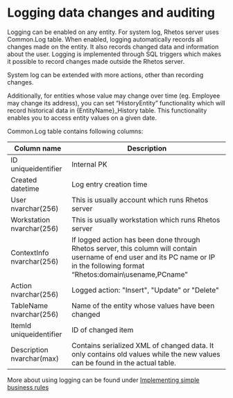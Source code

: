 # Logging data changes and auditing

Logging can be enabled on any entity. For system log, Rhetos server uses Common.Log table. When enabled, logging automatically records all changes made on the entity. It also records changed data and information about the user. Logging is implemented through SQL triggers which makes it possible to record changes made outside the Rhetos server.

System log can be extended with more actions, other than recording changes.

Additionally, for entities whose value may change over time (eg. Employee may change its address), you can set “HistoryEntity” functionality which will record historical data in {EntityName}_History table. This functionality enables you to access entity values on a given date.

Common.Log table contains following columns:

| Column name | Description |
| --- | --- |
| ID uniqueidentifier | Internal PK |
| Created datetime | Log entry creation time |
| User nvarchar(256) | This is usually account which runs Rhetos server |
| Workstation nvarchar(256) | This is usually workstation which runs Rhetos server |
| ContextInfo nvarchar(256) | If logged action has been done through Rhetos server, this column will contain username of end user and its PC name or IP in the following format “Rhetos:domain\usename,PCname” |
| Action nvarchar(256) | Logged action: "Insert", "Update" or "Delete" |
| TableName nvarchar(256) | Name of the entity whose values have been changed |
| ItemId uniqueidentifier | ID of changed item |
| Description nvarchar(max) | Contains serialized XML of changed data. It only contains old values while the new values can be found in the actual table. |,

More about using logging can be found under [Implementing simple business rules](https://github.com/Rhetos/Rhetos/wiki/Implementing-simple-business-rules#Logging)